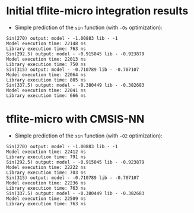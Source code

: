 # Initial tflite-micro integration results

- Simple prediction of the `sin` function (with `-Os` optimization):

```
Sin(270) output: model - -1.00883 lib - -1
Model execution time: 22148 ns
Library execution time: 763 ns
Sin(292.5) output: model - -0.915045 lib - -0.923879
Model execution time: 22013 ns
Library execution time: 750 ns
Sin(315) output: model - -0.710789 lib - -0.707107
Model execution time: 22064 ns
Library execution time: 805 ns
Sin(337.5) output: model - -0.380449 lib - -0.382683
Model execution time: 22041 ns
Library execution time: 666 ns
```

# tflite-micro with CMSIS-NN

- Simple prediction of the `sin` function (with `-O2` optimization):

```
Sin(270) output: model - -1.00883 lib - -1
Model execution time: 22412 ns
Library execution time: 791 ns
Sin(292.5) output: model - -0.915045 lib - -0.923879
Model execution time: 22222 ns
Library execution time: 703 ns
Sin(315) output: model - -0.710789 lib - -0.707107
Model execution time: 22236 ns
Library execution time: 763 ns
Sin(337.5) output: model - -0.380449 lib - -0.382683
Model execution time: 22509 ns
Library execution time: 763 ns
```
